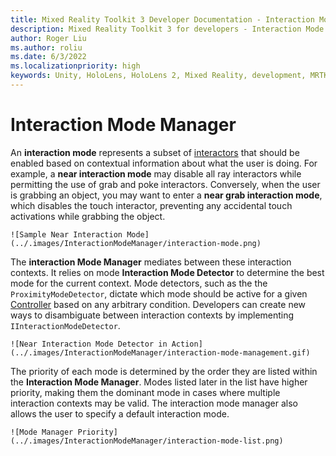 ```yaml
---
title: Mixed Reality Toolkit 3 Developer Documentation - Interaction Mode Manager.
description: Mixed Reality Toolkit 3 for developers - Interaction Mode Manager.
author: Roger Liu   
ms.author: roliu
ms.date: 6/3/2022
ms.localizationpriority: high
keywords: Unity, HoloLens, HoloLens 2, Mixed Reality, development, MRTK3
---
```


# Interaction Mode Manager

An **interaction mode** represents a subset of [interactors](https://docs.unity3d.com/Packages/com.unity.xr.interaction.toolkit@2.1/api/UnityEngine.XR.Interaction.Toolkit.IXRInteractor.html) that should be enabled based on contextual information about what the user is doing. For example, a **near interaction mode** may disable all ray interactors while permitting the use of grab and poke interactors. Conversely, when the user is grabbing an object, you may want to enter a **near grab interaction mode**, which disables the touch interactor, preventing any accidental touch activations while grabbing the object.

    ![Sample Near Interaction Mode](../.images/InteractionModeManager/interaction-mode.png)

The **interaction Mode Manager** mediates between these interaction contexts. It relies on mode **Interaction Mode Detector** to determine the best mode for the current context.
Mode detectors, such as the the `ProximityModeDetector`, dictate which mode should be active for a given [Controller](https://docs.unity3d.com/Packages/com.unity.xr.interaction.toolkit@2.1/api/UnityEngine.XR.Interaction.Toolkit.XRController.html) based on any arbitrary condition. Developers can create new ways to disambiguate between interaction contexts by implementing `IInteractionModeDetector`.

    ![Near Interaction Mode Detector in Action](../.images/InteractionModeManager/interaction-mode-management.gif)

The priority of each mode is determined by the order they are listed within the **Interaction Mode Manager**. Modes listed later in the list have higher priority, making them the dominant mode in cases where multiple interaction contexts may be valid. The interaction mode manager also allows the user to specify a default interaction mode. 

    ![Mode Manager Priority](../.images/InteractionModeManager/interaction-mode-list.png)
